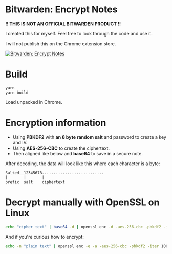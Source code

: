 # Bitwarden: Encrypt Notes

**!! THIS IS NOT AN OFFICIAL BITWARDEN PRODUCT !!**

I created this for myself. Feel free to look through the code and use it.

I will not publish this on the Chrome extension store.

[![Bitwarden: Encrypt Notes](https://img.youtube.com/vi/4Yj0vew88YY/0.jpg)](https://www.youtube.com/watch?v=4Yj0vew88YY "Bitwarden: Encrypt Notes")

# Build

```
yarn
yarn build
```

Load unpacked in Chrome.

# Encryption information

-   Using **PBKDF2** with **an 8 byte random salt** and password to create a key and IV.
-   Using **AES-256-CBC** to create the ciphertext.
-   Then aligned like below and **base64** to save in a secure note.

After decoding, the data will look like this where each character is a byte:

```
Salted__12345678...........................
|       |       |
prefix  salt    ciphertext
```

# Decrypt manually with OpenSSL on Linux

```bash
echo "cipher text" | base64 -d | openssl enc -d -aes-256-cbc -pbkdf2 -iter 100000
```

And if you're curious how to encrypt:

```bash
echo -n "plain text" | openssl enc -e -a -aes-256-cbc -pbkdf2 -iter 100000
```
